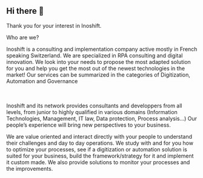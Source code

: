 ## Hi there 👋

Thank you for your interest in Inoshift.

Who are we?

Inoshift is a consulting and implementation company active mostly in French speaking Switzerland. We are specialized in RPA consulting and digital innovation. We look into your needs to propose the most adapted solution for you and help you get the most out of the newest technologies in the market! Our services can be summarized in the categories of Digitization, Automation and Governance

<br><br>
Inoshift and its network provides consultants and developpers from all levels, from junior to highly qualified in various domains (Information Technologies, Management, IT law, Data protection, Process analysis…)
Our people’s experience will bring new perspectives to your business.

We are value oriented and interact directly with your people to understand their challenges and day to day operations. We study with and for you how to optimize your processes, see if a digitization or automation solution is suited for your business, build the framework/strategy for it and implement it custom made.
We also provide solutions to monitor your processes and the improvements.



